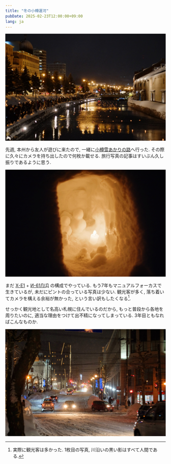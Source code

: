 ```yaml
---
title: "冬の小樽運河"
pubDate: 2025-02-23T12:00:00+09:00
lang: ja
---
```


![FUJIFILM X-E1 + Индустар-61 Л/Д 55мм ƒ/2,8](1.jpg)

先週, 本州から友人が遊びに来たので, 一緒に[小樽雪あかりの路](http://yukiakarinomichi.org/)へ行った. その際に久々にカメラを持ち出したので何枚か載せる. 旅行写真の記事はすいぶん久し振りであるように思う.

![FUJIFILM X-E1 + Индустар-61 Л/Д 55мм ƒ/2,8](2.jpg)

まだ [X-E1](/blog/camera/x-e1) + [И-61Л/Д](/blog/camera/2021#2%E6%9C%88-2%E6%AC%A1%E8%A9%A6%E9%A8%93%E5%8C%97%E5%A4%A7%E5%8F%97%E9%A8%93) の構成でやっている. もう7年もマニュアルフォーカスで生きているが, 未だにピントの合っている写真は少ない. 観光客が多く, 落ち着いてカメラを構える余裕が無かった, という言い訳もしたくなる[^1].

[^1]: 実際に観光客は多かった. 1枚目の写真, 川沿いの黒い影はすべて人間である.

せっかく観光地として名高い札幌に住んでいるのだから, もっと普段から各地を周りたいのに, 適当な理由をつけて出不精になってしまっている. 3年目ともなればこんなものか.

![FUJIFILM X-E1 + Индустар-61 Л/Д 55мм ƒ/2,8](3.jpg)
